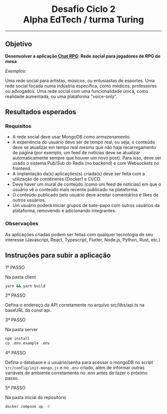 # <center> Desafio Ciclo 2  <center> Alpha EdTech / turma Turing

---

## Objetivo

**Desenvolver a aplicação <u>Chat RPG</u>: Rede social para jogadores de RPG de mesa**

_Exemplos_:

Uma rede social para artistas, músicos, ou entusiastas de esportes.
Uma rede social focada numa indústria específica, como médicos, professores ou advogados.
Uma rede social com uma funcionalidade única, como realidade aumentada, ou uma plataforma "voice-only".

## Resultados esperados

### Requisitos

- A rede social deve usar MongoDB como armazenamento.
- A experiência do usuário deve ser de tempo real, ou seja, o conteúdo deve se atualizar em tempo real mesmo que não haja recarregamento de página (por exemplo, um feed de notícias deve se atualizar automaticamente sempre que houver um novo post). Para isso, deve ser usado o sistema Pub/Sub do Redis (no backend) e com Websockets no frontend.
- A implantação da(s) aplicações(s) criada(s) deve ser feita com a utilização de contêineres (Docker) e CI/CD.
- Deve haver um mural de conteúdo (como um feed de notícias) em que o usuário vê o conteúdo mais recente publicado na plataforma.
- O conteúdo publicado pelo usuário deve aceitar comentários e likes de outros usuários.
- Um usuário poderá iniciar grupos de bate-papo com outros usuários da plataforma, removendo e adicionando integrantes.

### Observações

As aplicações criadas podem ser feitas com qualquer tecnologia de seu interesse (Javascript, React, Typescript, Flutter, Node.js, Python, Rust, etc.)

## Instruções para subir a aplicação

1º PASSO

Na pasta client

```bash
yarn && yarn build
```

2º PASSO

Defina o endereço da API corretamente no arquivo src/libs/api.ts na baseURL da const api.

3º PASSO

Na pasta server

```bash
npm install
cp .env.example .env
```

4º PASSO

Defina o database e o usuário/senha para acessar o mongoDB no script `src/config/init-mongo.js` e no `.env` criado, além de informar outras variáveis de ambiente corretamente no .env antes de fazer o próximo passo.

5º PASSO

Na pasta inicial do repositório

```bash
docker compose up -d
```
